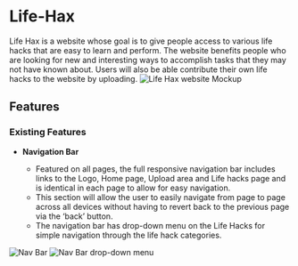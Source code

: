 # Life-Hax
Life Hax is a website whose goal is to give people access to various life hacks that are easy to learn and perform.
The website benefits people who are looking for new and interesting ways to accomplish tasks that they may not have known about.
Users will also be able contribute their own life hacks to the website by uploading.
![Life Hax website Mockup](https://github.com/Awoyalejohn/Life-Hax/blob/main/assets/images/lifehax-mock-up.png)

## Features 

### Existing Features

- __Navigation Bar__

  - Featured on all pages, the full responsive navigation bar includes links to the Logo, Home page, Upload area and Life hacks page and is identical in each page to allow for easy navigation.
  - This section will allow the user to easily navigate from page to page across all devices without having to revert back to the previous page via the ‘back’ button. 
  - The navigation bar has drop-down menu on the Life Hacks for simple navigation through the life hack categories.
  
![Nav Bar](https://github.com/Awoyalejohn/Life-Hax/blob/main/assets/images/Nav%20bar.png)
![Nav Bar drop-down menu](https://github.com/Awoyalejohn/Life-Hax/blob/main/assets/images/Nav%20bar.png)

